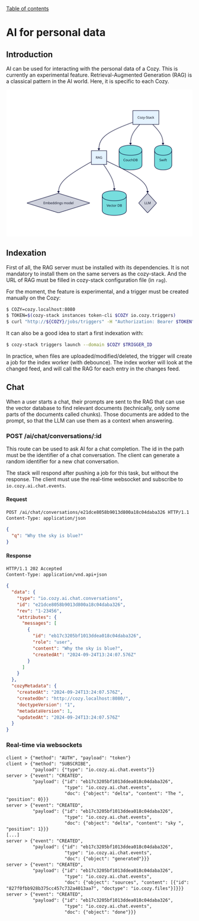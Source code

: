 [Table of contents](README.md#table-of-contents)

# AI for personal data

## Introduction

AI can be used for interacting with the personal data of a Cozy. This is
currently an experimental feature. Retrieval-Augmented Generation (RAG) is
a classical pattern in the AI world. Here, it is specific to each Cozy.

![Architecture with a RAG server](diagrams/ai.svg)

## Indexation

First of all, the RAG server must be installed with its dependencies. It is
not mandatory to install them on the same servers as the cozy-stack. And the
URL of RAG must be filled in cozy-stack configuration file (in `rag`).

For the moment, the feature is experimental, and a trigger must be created
manually on the Cozy:

```sh
$ COZY=cozy.localhost:8080
$ TOKEN=$(cozy-stack instances token-cli $COZY io.cozy.triggers)
$ curl "http://${COZY}/jobs/triggers" -H "Authorization: Bearer $TOKEN" -d '{ "data": { "attributes": { "type": "@event", "arguments": "io.cozy.files", "debounce": "1m", "worker": "rag-index", "message": {"doctype": "io.cozy.files"} } } }'
```

It can also be a good idea to start a first indexation with:

```sh
$ cozy-stack triggers launch --domain $COZY $TRIGGER_ID
```

In practice, when files are uploaded/modified/deleted, the trigger will create
a job for the index worker (with debounce). The index worker will look at the
changed feed, and will call the RAG for each entry in the changes feed.

## Chat

When a user starts a chat, their prompts are sent to the RAG that can use the
vector database to find relevant documents (technically, only some parts of
the documents called chunks). Those documents are added to the prompt, so
that the LLM can use them as a context when answering.

### POST /ai/chat/conversations/:id

This route can be used to ask AI for a chat completion. The id in the path
must be the identifier of a chat conversation. The client can generate a random
identifier for a new chat conversation.

The stack will respond after pushing a job for this task, but without the
response. The client must use the real-time websocket and subscribe to
`io.cozy.ai.chat.events`.

#### Request

```http
POST /ai/chat/conversations/e21dce8058b9013d800a18c04daba326 HTTP/1.1
Content-Type: application/json
```

```json
{
  "q": "Why the sky is blue?"
}
```

#### Response

```http
HTTP/1.1 202 Accepted
Content-Type: application/vnd.api+json
```

```json
{
  "data": {
    "type": "io.cozy.ai.chat.conversations",
    "id": "e21dce8058b9013d800a18c04daba326",
    "rev": "1-23456",
    "attributes": {
      "messages": [
        {
          "id": "eb17c3205bf1013ddea018c04daba326",
          "role": "user",
          "content": "Why the sky is blue?",
          "createdAt": "2024-09-24T13:24:07.576Z"
        }
      ]
    }
  },
  "cozyMetadata": {
    "createdAt": "2024-09-24T13:24:07.576Z",
    "createdOn": "http://cozy.localhost:8080/",
    "doctypeVersion": "1",
    "metadataVersion": 1,
    "updatedAt": "2024-09-24T13:24:07.576Z"
  }
}
```

### Real-time via websockets

```
client > {"method": "AUTH", "payload": "token"}
client > {"method": "SUBSCRIBE",
          "payload": {"type": "io.cozy.ai.chat.events"}}
server > {"event": "CREATED",
          "payload": {"id": "eb17c3205bf1013ddea018c04daba326",
                      "type": "io.cozy.ai.chat.events",
                      "doc": {"object": "delta", "content": "The ", "position": 0}}}
server > {"event": "CREATED",
          "payload": {"id": "eb17c3205bf1013ddea018c04daba326",
                      "type": "io.cozy.ai.chat.events",
                      "doc": {"object": "delta", "content": "sky ", "position": 1}}}
[...]
server > {"event": "CREATED",
          "payload": {"id": "eb17c3205bf1013ddea018c04daba326",
                      "type": "io.cozy.ai.chat.events",
                      "doc": {"object": "generated"}}}
server > {"event": "CREATED",
          "payload": {"id": "eb17c3205bf1013ddea018c04daba326",
                      "type": "io.cozy.ai.chat.events",
                      "doc": {"object": "sources", "content": [{"id": "827f0fbb928b375cc457c732a4013aa7", "doctype": "io.cozy.files"}]}}}
server > {"event": "CREATED",
          "payload": {"id": "eb17c3205bf1013ddea018c04daba326",
                      "type": "io.cozy.ai.chat.events",
                      "doc": {"object": "done"}}}
```
